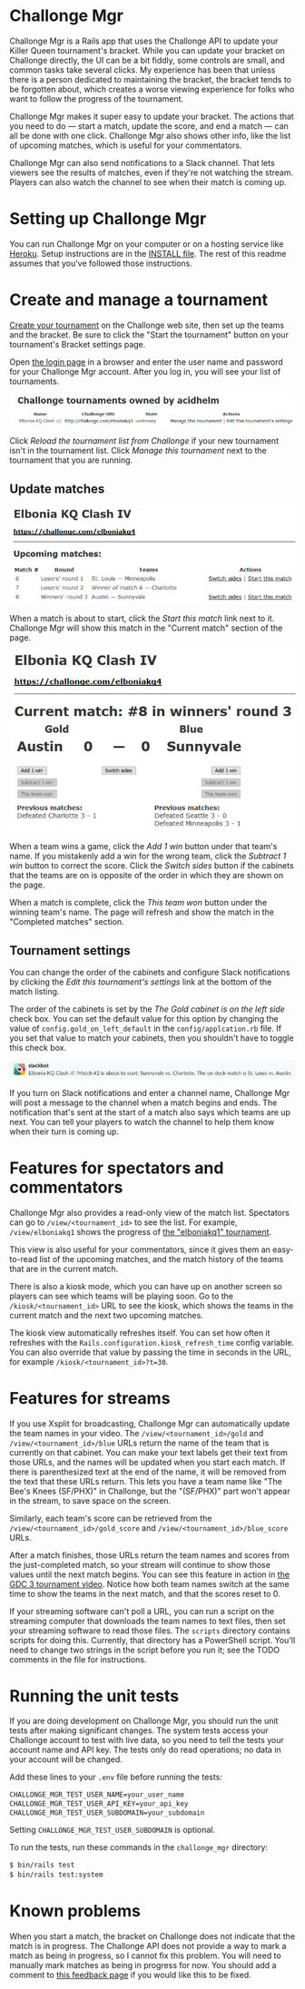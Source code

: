 # Challonge Mgr

Challonge Mgr is a Rails app that uses the Challonge API to update your Killer
Queen tournament's bracket.  While you can update your bracket on Challonge
directly, the UI can be a bit fiddly, some controls are small, and common
tasks take several clicks.  My experience has been that unless there is a
person dedicated to maintaining the bracket, the bracket tends to be forgotten
about, which creates a worse viewing experience for folks who want to
follow the progress of the tournament.

Challonge Mgr makes it super easy to update your bracket.  The actions that
you need to do&nbsp;&mdash; start a match, update the score, and end a
match&nbsp;&mdash; can all be done with one click.  Challonge Mgr also shows
other info, like the list of upcoming matches, which is useful for your commentators.

Challonge Mgr can also send notifications to a Slack channel.  That lets viewers
see the results of matches, even if they're not watching the stream.  Players
can also watch the channel to see when their match is coming up.

# Setting up Challonge Mgr

You can run Challonge Mgr on your computer or on a hosting service like
[Heroku](https://heroku.com).  Setup instructions are in the
[INSTALL file](https://github.com/acidhelm/challonge_mgr/blob/master/INSTALL.md).
The rest of this readme assumes that you've followed those instructions.

# Create and manage a tournament

[Create your tournament](http://challonge.com/tournaments/new) on the Challonge
web site, then set up the teams and the bracket.  Be sure to click the "Start the
tournament" button on your tournament's Bracket settings page.

Open [the login page](http://localhost:3000/login) in a browser and enter the
user name and password for your Challonge Mgr account.  After you log in, you
will see your list of tournaments.

![The tournament list](images/tournament_list.png)

Click _Reload the tournament list from Challonge_ if your new tournament isn't
in the tournament list.  Click _Manage this tournament_ next to the tournament
that you are running.

## Update matches

![The match list](images/match_list.png)

When a match is about to start, click the _Start this match_ link next to it.
Challonge Mgr will show this match in the "Current match" section of the page.

![The current match](images/current_match.png)

When a team wins a game, click the _Add 1 win_ button under that team's name.
If you mistakenly add a win for the wrong team, click the _Subtract 1 win_
button to correct the score.  Click the _Switch sides_ button if the cabinets
that the teams are on is opposite of the order in which they are shown on the page.

When a match is complete, click the _This team won_ button under the winning
team's name.  The page will refresh and show the match in the "Completed
matches" section.

## Tournament settings

You can change the order of the cabinets and configure Slack notifications
by clicking the _Edit this tournament's settings_ link at the bottom of the
match listing.

The order of the cabinets is set by the _The Gold cabinet is on the left side_
check box.  You can set the default value for this option by changing the
value of `config.gold_on_left_default` in the `config/applcation.rb` file.
If you set that value to match your cabinets, then you shouldn't have to toggle
this check box.

![Slack notification](images/match_starting.png)

If you turn on Slack notifications and enter a channel name, Challonge Mgr will
post a message to the channel when a match begins and ends.  The notification
that's sent at the start of a match also says which teams are up next.  You
can tell your players to watch the channel to help them know when their turn
is coming up.

# Features for spectators and commentators

Challonge Mgr also provides a read-only view of the match list.  Spectators
can go to `/view/<tournament_id>` to see the list.  For example,
`/view/elboniakq1` shows the progress of
[the "elboniakq1" tournament](http://challonge.com/elboniakq1).

This view is also useful for your commentators, since it gives them an easy-to-read
list of the upcoming matches, and the match history of the teams that are in the
current match.

There is also a kiosk mode, which you can have up on another screen so players
can see which teams will be playing soon.  Go to the `/kiosk/<tournament_id>`
URL to see the kiosk, which shows the teams in the current match and the next two
upcoming matches.

The kiosk view automatically refreshes itself.  You can set how often it refreshes
with the `Rails.configuration.kiosk_refresh_time` config variable.  You can also
override that value by passing the time in seconds in the URL, for example
`/kiosk/<tournament_id>?t=30`.

# Features for streams

If you use Xsplit for broadcasting, Challonge Mgr can automatically update the
team names in your video.  The `/view/<tournament_id>/gold` and
`/view/<tournament_id>/blue` URLs return the name of the team that is
currently on that cabinet.  You can make your text labels get their text from
those URLs, and the names will be updated when you start each match.  If there
is parenthesized text at the end of the name, it will be removed from the text
that these URLs return.  This lets you have a team name like "The Bee's Knees
(SF/PHX)" in Challonge, but the "(SF/PHX)" part won't appear in the stream, to
save space on the screen.

Similarly, each team's score can be retrieved from the
`/view/<tournament_id>/gold_score` and `/view/<tournament_id>/blue_score` URLs.

After a match finishes, those URLs return the team names and scores from the
just-completed match, so your stream will continue to show those values until
the next match begins.  You can see this feature in action in
[the GDC 3 tournament video](https://www.youtube.com/watch?v=pF2hH9CPWGc&t=2h50m17s).
Notice how both team names switch at the same time to show the teams in the next
match, and that the scores reset to 0.

If your streaming software can't poll a URL, you can run a script on the streaming
computer that downloads the team names to text files, then set your streaming
software to read those files.  The `scripts` directory contains scripts for doing
this.  Currently, that directory has a PowerShell script.  You'll need to change
two strings in the script before you run it; see the TODO comments in the file 
for instructions.

# Running the unit tests

If you are doing development on Challonge Mgr, you should run the unit tests
after making significant changes.  The system tests access your Challonge
account to test with live data, so you need to tell the tests your account
name and API key.  The tests only do read operations; no data in your account
will be changed.

Add these lines to your `.env` file before running the tests:

```
CHALLONGE_MGR_TEST_USER_NAME=your_user_name
CHALLONGE_MGR_TEST_USER_API_KEY=your_api_key
CHALLONGE_MGR_TEST_USER_SUBDOMAIN=your_subdomain
```

Setting `CHALLONGE_MGR_TEST_USER_SUBDOMAIN` is optional.

To run the tests, run these commands in the `challonge_mgr` directory:

```sh
$ bin/rails test
$ bin/rails test:system
```

# Known problems

When you start a match, the bracket on Challonge does not indicate that the
match is in progress.  The Challonge API does not provide a way to mark a match
as being in progress, so I cannot fix this problem.  You will need to manually
mark matches as being in progress for now.  You should add a comment to
[this feedback page](http://feedback.challonge.com/forums/44455-feature-requests/suggestions/11251128-api-support-to-mark-an-match-in-progress)
if you would like this to be fixed.
